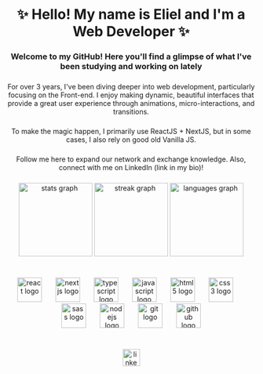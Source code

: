 <h1 align="center">✨ Hello! My name is Eliel and I'm a Web Developer ✨</h1>

###

<h3 align="center">Welcome to my GitHub! Here you'll find a glimpse of what I've been studying and working on lately</h3>

###

<p align="center">For over 3 years, I've been diving deeper into web development, particularly focusing on the Front-end. I enjoy making dynamic, beautiful interfaces that provide a great user experience through animations, micro-interactions, and transitions.</p>

###

<p align="center">To make the magic happen, I primarily use ReactJS + NextJS, but in some cases, I also rely on good old Vanilla JS.</p>

###

<p align="center">Follow me here to expand our network and exchange knowledge. Also, connect with me on LinkedIn (link in my bio)!</p>

###

<div align="center">
  <img src="https://github-readme-stats.vercel.app/api?username=ElielN&hide_title=false&hide_rank=false&show_icons=true&include_all_commits=true&count_private=true&disable_animations=false&theme=tokyonight&locale=en&hide_border=true" height="150" alt="stats graph"  />
  <img src="https://streak-stats.demolab.com?user=ElielN&locale=en&mode=daily&theme=tokyonight&hide_border=true&border_radius=5" height="150" alt="streak graph"  />
  <img src="https://github-readme-stats.vercel.app/api/top-langs?username=ElielN&locale=en&hide_title=false&layout=compact&card_width=320&langs_count=5&theme=tokyonight&hide_border=true" height="150" alt="languages graph"  />
</div>

###

<br clear="both">

<div align="center">
  <img src="https://skillicons.dev/icons?i=react" height="50" alt="react logo"  />
  <img width="20" />
  <img src="https://skillicons.dev/icons?i=nextjs" height="50" alt="nextjs logo"  />
  <img width="20" />
  <img src="https://skillicons.dev/icons?i=ts" height="50" alt="typescript logo"  />
  <img width="20" />
  <img src="https://skillicons.dev/icons?i=js" height="50" alt="javascript logo"  />
  <img width="20" />
  <img src="https://skillicons.dev/icons?i=html" height="50" alt="html5 logo"  />
  <img width="20" />
  <img src="https://skillicons.dev/icons?i=css" height="50" alt="css3 logo"  />
  <img width="20" />
  <img src="https://cdn.simpleicons.org/sass/CC6699" height="50" alt="sass logo"  />
  <img width="20" />
  <img src="https://skillicons.dev/icons?i=nodejs" height="50" alt="nodejs logo"  />
  <img width="20" />
  <img src="https://skillicons.dev/icons?i=git" height="50" alt="git logo"  />
  <img width="20" />
  <img src="https://skillicons.dev/icons?i=github" height="50" alt="github logo"  />
</div>

###

<br clear="both">

<div align="center">
  <a href="https://www.linkedin.com/in/elieln" target="_blank">
    <img src="https://img.shields.io/static/v1?message=LinkedIn&logo=linkedin&label=&color=0077B5&logoColor=white&labelColor=&style=for-the-badge" height="35" alt="linkedin logo"  />
  </a>
</div>

